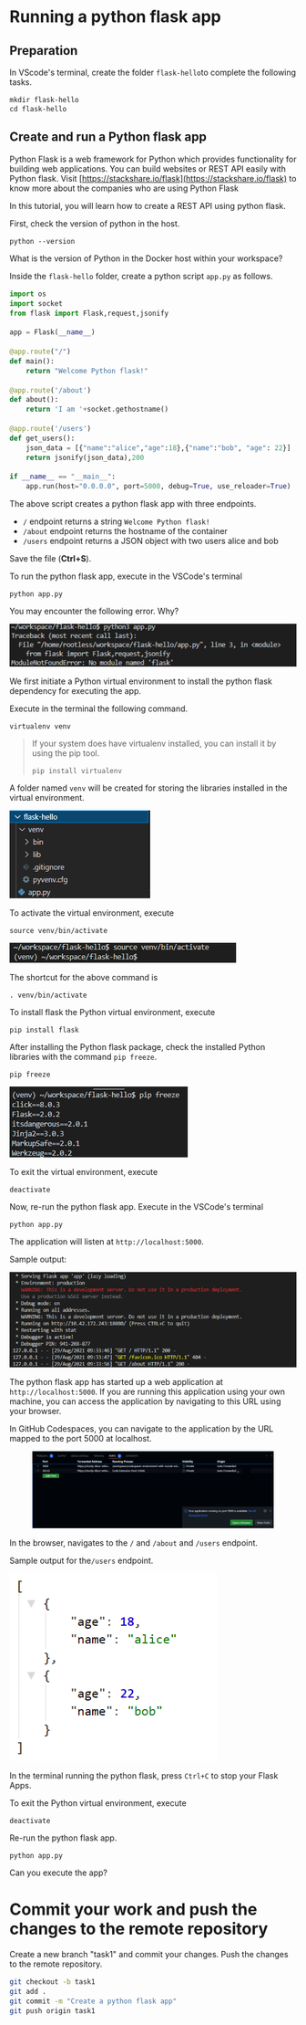 # Running a python flask app

## Preparation

In VScode's terminal, create the folder `flask-hello`to complete the following tasks.

```
mkdir flask-hello
cd flask-hello
```

## Create and run a Python flask app

Python Flask is a web framework for Python which provides functionality for building web applications. You can build websites or REST API easily with Python flask. Visit [https://stackshare.io/flask](https://stackshare.io/flask) to know more about the companies who are using Python Flask

In this tutorial, you will learn how to create a REST API using python flask.&#x20;

First, check the version of python in the host.

```
python --version
```

What is the version of Python in the Docker host within your workspace?



Inside the `flask-hello` folder, create a python script `app.py` as follows.

```python
import os
import socket
from flask import Flask,request,jsonify

app = Flask(__name__)

@app.route("/")
def main():
    return "Welcome Python flask!"

@app.route('/about')
def about():
    return 'I am '+socket.gethostname()

@app.route('/users')
def get_users():
    json_data = [{"name":"alice","age":18},{"name":"bob", "age": 22}]
    return jsonify(json_data),200

if __name__ == "__main__":
    app.run(host="0.0.0.0", port=5000, debug=True, use_reloader=True)   
```

The above script creates a python flask app with three endpoints.
- `/` endpoint returns a string `Welcome Python flask!`
- `/about` endpoint returns the hostname of the container
- `/users` endpoint returns a JSON object with two users alice and bob

Save the file (**Ctrl+S**).

To run the python flask app, execute in the VSCode's terminal

```
python app.py
```



You may encounter the following error. Why?

<div align="left">

<img src="img/assets/image (10).png" alt="">

</div>



We first initiate a Python virtual environment to install the python flask dependency for executing the app.&#x20;

Execute in the terminal the following command.

```
virtualenv venv
```

> If your system does have virtualenv installed, you can install it by using the pip tool.
>
> ```
> pip install virtualenv 
> ```

A folder named `venv` will be created for storing the libraries installed in the virtual environment.

<div align="left">

<img src="img/assets/image (12).png" alt="">

</div>

To activate the virtual environment, execute

```
source venv/bin/activate
```

<div align="left">

<img src="img/assets/image (21).png" alt="">

</div>


The shortcut for the above command is&#x20;

```
. venv/bin/activate
```


To install flask the Python virtual environment, execute

```
pip install flask
```

After installing the Python flask package, check the installed Python libraries with the command `pip freeze`.

```
pip freeze
```

<div align="left">

<img src=".gitbook/assets/image (7).png" alt="">

</div>



To exit the virtual environment, execute

```
deactivate
```



Now, re-run the python flask app. Execute in the VSCode's terminal

```
python app.py
```

The application will listen at `http://localhost:5000`. 

Sample output:

![](<.gitbook/assets/image (16).png>)

The python flask app has started up a web application at `http://localhost:5000`. If you are running this application using your own machine, you can access the application by navigating to this URL using your browser.

In GitHub Codespaces, you can navigate to the application by the URL mapped to the port 5000 at localhost.

</div align="left">

<figure><img src=".gitbook/assets/image.png" alt=""><figcaption></figcaption></figure>

</div>

In the browser, navigates to the `/` and `/about` and `/users` endpoint.



Sample output for the`/users` endpoint.

<div align="left">

<img src=".gitbook/assets/image (1).png" alt="">

</div>



In the terminal running the python flask, press `Ctrl+C` to stop your Flask Apps.



To exit the Python virtual environment, execute

```
deactivate
```



Re-run the python flask app.&#x20;

```
python app.py
```

Can you execute the app?&#x20;



# Commit your work and push the changes to the remote repository

Create a new branch "task1" and commit your changes. Push the changes to the remote repository.

```bash
git checkout -b task1
git add .
git commit -m "Create a python flask app"
git push origin task1
```

